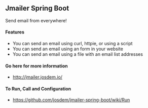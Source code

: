 Jmailer Spring Boot
------------------------------------

Send email from everywhere!

#### Features

* You can send an email using curl, httpie, or using a script
* You can send an email using an form in your website
* You can send an email using a file with an email list addresses

#### Go here for more information

* http://jmailer.josdem.io/

#### To Run, Call and Configuration

* https://github.com/josdem/jmailer-spring-boot/wiki/Run